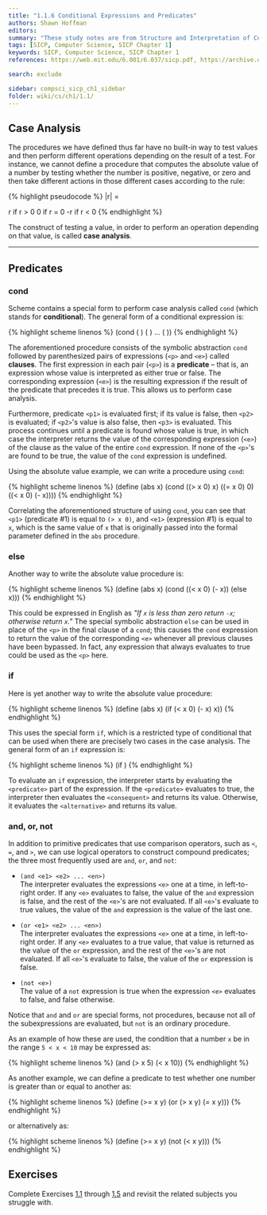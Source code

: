 ```yaml
---
title: "1.1.6 Conditional Expressions and Predicates"
authors: Shawn Hoffman
editors: 
summary: "These study notes are from Structure and Interpretation of Computer Programs - 2nd Edition (MIT Electrical Engineering and Computer Science) by Abelson, H. and Sussman, G."
tags: [SICP, Computer Science, SICP Chapter 1]
keywords: SICP, Computer Science, SICP Chapter 1
references: https://web.mit.edu/6.001/6.037/sicp.pdf, https://archive.org/details/ucberkeley_webcast_l28HAzKy0N8

search: exclude

sidebar: compsci_sicp_ch1_sidebar
folder: wiki/cs/ch1/1.1/
---
```


## Case Analysis

The procedures we have defined thus far have no built-in way to test values and then perform different operations depending on the result of a test. For instance, we cannot define a procedure that computes the absolute value of a number by testing whether the number is positive, negative, or zero and then take different actions in those different cases according to the rule:

{% highlight pseudocode %}
|r| =

r  if r > 0
0  if r = 0
-r if r < 0
{% endhighlight %}

The construct of testing a value, in order to perform an operation depending on that value, is called **case analysis**.

---

## Predicates

### cond

Scheme contains a special form to perform case analysis called `cond` (which stands for **conditional**). The general form of a conditional expression is:

{% highlight scheme linenos %}
(cond (<p1> <e1>)
      (<p2> <e2>)
      ...
      (<pn> <en>))
{% endhighlight %}

The aforementioned procedure consists of the symbolic abstraction `cond` followed by parenthesized pairs of expressions (`<p>` and `<e>`) called **clauses**. The first expression in each pair (`<p>`) is a **predicate** – that is, an expression whose value is interpreted as either true or false. The corresponding expression (`<e>`) is the resulting expression if the result of the predicate that precedes it is true. This allows us to perform case analysis.

Furthermore, predicate `<p1>` is evaluated first; if its value is false, then `<p2>` is evaluated; if `<p2>`'s value is also false, then `<p3>` is evaluated. This process continues until a predicate is found whose value is true, in which case the interpreter returns the value of the corresponding expression (`<e>`) of the clause as the value of the entire `cond` expression. If none of the `<p>`'s are found to be true, the value of the `cond` expression is undefined.

Using the absolute value example, we can write a procedure using `cond`:

{% highlight scheme linenos %}
(define (abs x)
    (cond ((> x 0) x)
          ((= x 0) 0)
          ((< x 0) (- x))))
{% endhighlight %}

Correlating the aforementioned structure of using `cond`, you can see that `<p1>` (predicate #1) is equal to `(> x 0)`, and `<e1>` (expression #1) is equal to `x`, which is the same value of `x` that is originally passed into the formal parameter defined in the `abs` procedure.

### else

Another way to write the absolute value procedure is:

{% highlight scheme linenos %}
(define (abs x)
    (cond ((< x 0) (- x))
          (else x)))
{% endhighlight %}

This could be expressed in English as *"If `x` is less than zero return `-x`; otherwise return `x`."* The special symbolic abstraction `else` can be used in place of the `<p>` in the final clause of a `cond`; this causes the `cond` expression to return the value of the corresponding `<e>` whenever all previous clauses have been bypassed. In fact, any expression that always evaluates to true could be used as the `<p>` here.

### if

Here is yet another way to write the absolute value procedure:

{% highlight scheme linenos %}
(define (abs x)
    (if (< x 0)
        (- x)
        x))
{% endhighlight %}

This uses the special form `if`, which is a restricted type of conditional that can be used when there are precisely two cases in the case analysis. The general form of an `if` expression is:

{% highlight scheme linenos %}
(if <predicate> <consequent> <alternative>)
{% endhighlight %}

To evaluate an `if` expression, the interpreter starts by evaluating the `<predicate>` part of the expression. If the `<predicate>` evaluates to true, the interpreter then evaluates the `<consequent>` and returns its value. Otherwise, it evaluates the `<alternative>` and returns its value.

### and, or, not

In addition to primitive predicates that use comparison operators, such as `<`, `=`, and `>`, we can use logical operators to construct compound predicates; the three most frequently used are `and`, `or`, and `not`:

- `(and <e1> <e2> ... <en>)` <br>The interpreter evaluates the expressions `<e>` one at a time, in left-to-right order. If any `<e>` evaluates to false, the value of the `and` expression is false, and the rest of the `<e>`'s are not evaluated. If all `<e>`'s evaluate to true values, the value of the `and` expression is the value of the last one.

- `(or <e1> <e2> ... <en>)` <br>The interpreter evaluates the expressions `<e>` one at a time, in left-to-right order. If any `<e>` evaluates to a true value, that value is returned as the value of the `or` expression, and the rest of  the `<e>`'s are not evaluated. If all `<e>`'s evaluate to false, the value of the `or` expression is false.

- `(not <e>)` <br>The value of a `not` expression is true when the expression `<e>` evaluates to false, and false otherwise.

Notice that `and` and `or` are special forms, not procedures, because not all of the subexpressions are evaluated, but `not` is an ordinary procedure.

As an example of how these are used, the condition that a number `x` be in the range `5 < x < 10` may be  expressed as:

{% highlight scheme linenos %}
(and (> x 5) (< x 10))
{% endhighlight %}

As another example, we can define a predicate to test whether one number is greater than or equal to another as:

{% highlight scheme linenos %}
(define (>= x y)
    (or (> x y) (= x y)))
{% endhighlight %}

or alternatively as:

{% highlight scheme linenos %}
(define (>= x y)
    (not (< x y)))
{% endhighlight %}

## Exercises

Complete Exercises [1.1](/wiki/cs/sicp/ch1/1.1/exercises/#exercise-11) through [1.5](/wiki/cs/sicp/ch1/1.1/exercises/#exercise-15) and revisit the related subjects you struggle with.
